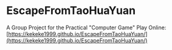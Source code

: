 # EscapeFromTaoHuaYuan
A Group Project for the Practical "Computer Game"
Play Online: [https://kekeke1999.github.io/EscapeFromTaoHuaYuan/](https://kekeke1999.github.io/EscapeFromTaoHuaYuan/)
